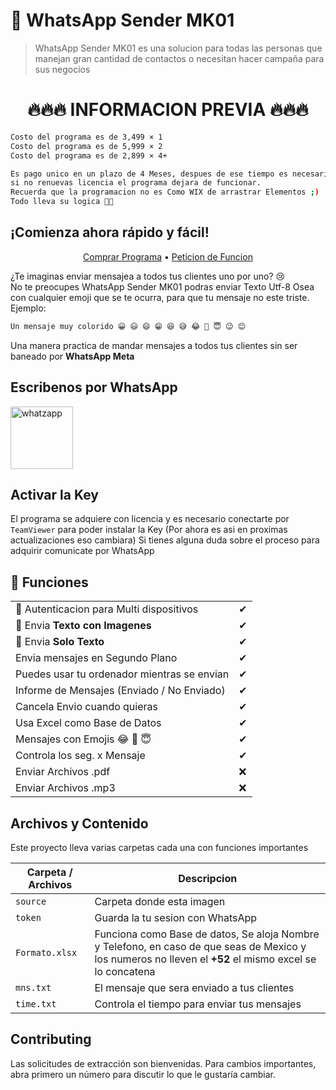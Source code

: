 
# 🦖 WhatsApp Sender MK01

> WhatsApp Sender MK01 es una solucion para todas las personas que manejan gran cantidad de contactos o necesitan hacer campaña para sus negocios


<h1 align="center">🔥🔥🔥 INFORMACION PREVIA 🔥🔥🔥</h1>


```bash
Costo del programa es de 3,499 × 1
Costo del programa es de 5,999 × 2
Costo del programa es de 2,899 × 4+

Es pago unico en un plazo de 4 Meses, despues de ese tiempo es necesario renovar licencia
si no renuevas licencia el programa dejara de funcionar.
Recuerda que la programacion no es Como WIX de arrastrar Elementos ;)
Todo lleva su logica 🥵😎

```

## ¡Comienza ahora rápido y fácil!

<p align="center">
  <a href="https://wa.me/524451540656?text=Quiero%20comprar%20el%20programa%20WhatsApp%20MK%20😎">Comprar Programa</a> •
  <a href="https://wa.me/524451540656?text=Quiero%20una%20funcion%20para%20WhatsApp%20MK%20😎">Peticion de Funcion</a>
</p>


<p>
¿Te imaginas enviar mensajea a todos tus clientes uno por uno? 😢<br>
No te preocupes WhatsApp Sender MK01 podras enviar Texto Utf-8 Osea con cualquier emoji que se te ocurra, para que tu mensaje no este triste. <br>
  Ejemplo:
  </p>
  
```bash
Un mensaje muy colorido 😀 😃 😄 😁 😆 😅 😂 🤣 😇 😉 😊
```
  Una manera practica de mandar mensajes a todos tus clientes sin ser baneado por **WhatsApp Meta**

## Escribenos por WhatsApp

<a target="_blank" href=".whatsapp.com/send?phone=524451540656&text=Hola 😎 me ineteresa el programa *WhatsApp Sender MK001*" target="_blank"><img title="whatzapp" height="100" src="https://upload.wikimedia.org/wikipedia/commons/thumb/f/f7/WhatsApp_logo.svg/2000px-WhatsApp_logo.svg.png"></a>


## Activar la Key

El programa se adquiere con licencia y es necesario conectarte por `TeamViewer` para poder instalar la Key (Por ahora es asi en proximas actualizaciones eso cambiara)
Si tienes alguna duda sobre el proceso para adquirir comunicate por WhatsApp

## 🦖 Funciones

|                                                               |   |
|---------------------------------------------------------------|---|
| 🚻 Autenticacion para Multi dispositivos                      | ✔ |
| 📁 Envia **Texto con Imagenes**                               | ✔ |
| 📁 Envia **Solo Texto**                               | ✔ |
| Envia mensajes en Segundo Plano                                             | ✔ |
| Puedes usar tu ordenador mientras se envian                                             | ✔ |
| Informe de Mensajes (Enviado / No Enviado)                                             | ✔ |
| Cancela Envio cuando quieras                                            | ✔ |
| Usa Excel como Base de Datos                                            | ✔ |
| Mensajes con Emojis  😂 🤣 😇                                            | ✔ |
| Controla los seg. x Mensaje                                        | ✔ |
| Enviar Archivos .pdf                                           | ❌ |
| Enviar Archivos .mp3                                           | ❌ |




## Archivos y Contenido


Este proyecto lleva varias carpetas cada una con funciones importantes

| Carpeta / Archivos                 | Descripcion                                                                                                                    |
|-------------------------|----------------------------------------------------------------------------------------------------------------------------------------------------------------|
| `source`              | Carpeta donde esta imagen                                                                                                               |
| `token`             | Guarda la tu sesion con WhatsApp                           |
| `Formato.xlsx`          | Funciona como Base de datos, Se aloja Nombre y Telefono, en caso de que seas de Mexico y los numeros no lleven el **+52** el mismo excel se lo concatena                                                                                                            |
| `mns.txt`         | El mensaje que sera enviado a tus clientes |
| `time.txt`            | Controla el tiempo para enviar tus mensajes                                                                          |


## Contributing
Las solicitudes de extracción son bienvenidas. Para cambios importantes, abra primero un número para discutir lo que le gustaría cambiar.
